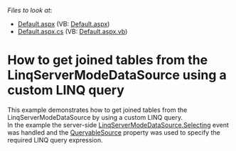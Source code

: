 <!-- default file list -->
*Files to look at*:

* [Default.aspx](./CS/WebSite/Default.aspx) (VB: [Default.aspx](./VB/WebSite/Default.aspx))
* [Default.aspx.cs](./CS/WebSite/Default.aspx.cs) (VB: [Default.aspx.vb](./VB/WebSite/Default.aspx.vb))
<!-- default file list end -->
# How to get joined tables from the LinqServerModeDataSource using a custom LINQ query


<p>This example demonstrates how to get joined tables from the LinqServerModeDataSource by using a custom LINQ query. <br />
In the example the server-side <a href="http://documentation.devexpress.com/#AspNet/DevExpressDataLinqLinqServerModeDataSource_Selectingtopic"><u>LinqServerModeDataSource.Selecting</u></a> event was handled and the <a href="http://documentation.devexpress.com/#CoreLibraries/DevExpressDataLinqLinqServerModeSource_QueryableSourcetopic"><u>QueryableSource</u></a> property was used to specify the required LINQ query expression.</p><br />


<br/>



